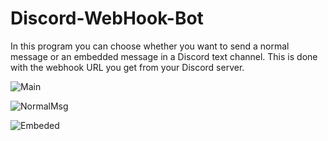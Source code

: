 # Discord-WebHook-Bot
In this program you can choose whether you want to send a normal message or an embedded message in a Discord text channel. 
This is done with the webhook URL you get from your Discord server.



![Main](https://github.com/MircoG95/Discord-WebHook-Bot/assets/91058439/0f499a6d-0d6d-4090-ae8e-e8a9c268a8ab)

![NormalMsg](https://github.com/MircoG95/Discord-WebHook-Bot/assets/91058439/339c21da-bc9c-4b60-b513-aa340d6aeba2)

![Embeded](https://github.com/MircoG95/Discord-WebHook-Bot/assets/91058439/92196008-c8ea-477d-9d24-c87c9dfb2907)
